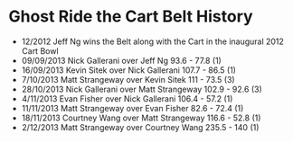 Ghost Ride the Cart Belt History
===============

- 12/2012 Jeff Ng wins the Belt along with the Cart in the inaugural 2012 Cart Bowl
- 09/09/2013 Nick Gallerani over Jeff Ng 93.6 - 77.8 (1)
- 16/09/2013 Kevin Sitek over Nick Gallerani 107.7 - 86.5 (1)
- 7/10/2013 Matt Strangeway over Kevin Sitek 111 - 73.5 (3)
- 28/10/2013 Nick Gallerani over Matt Strangeway 102.9 - 92.6 (3)
- 4/11/2013 Evan Fisher over Nick Gallerani 106.4 - 57.2 (1)
- 11/11/2013 Matt Strangeway over Evan Fisher 82.6 - 72.4 (1)
- 18/11/2013 Courtney Wang over Matt Strangeway 116.6 - 52.8 (1)
- 2/12/2013 Matt Strangeway over Courtney Wang 235.5 - 140 (1)

